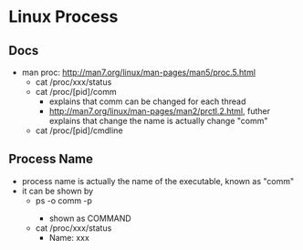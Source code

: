 # Linux Process
## Docs
* man proc: http://man7.org/linux/man-pages/man5/proc.5.html
  * cat /proc/xxx/status
  * cat /proc/[pid]/comm
    * explains that comm can be changed for each thread
    * http://man7.org/linux/man-pages/man2/prctl.2.html, futher explains that change the name is actually change "comm"
  * cat /proc/[pid]/cmdline
## Process Name
* process name is actually the name of the executable, known as "comm"
* it can be shown by
  * ps -o comm -p <pid>
    * shown as COMMAND
  * cat /proc/xxx/status
    * Name: xxx
 
